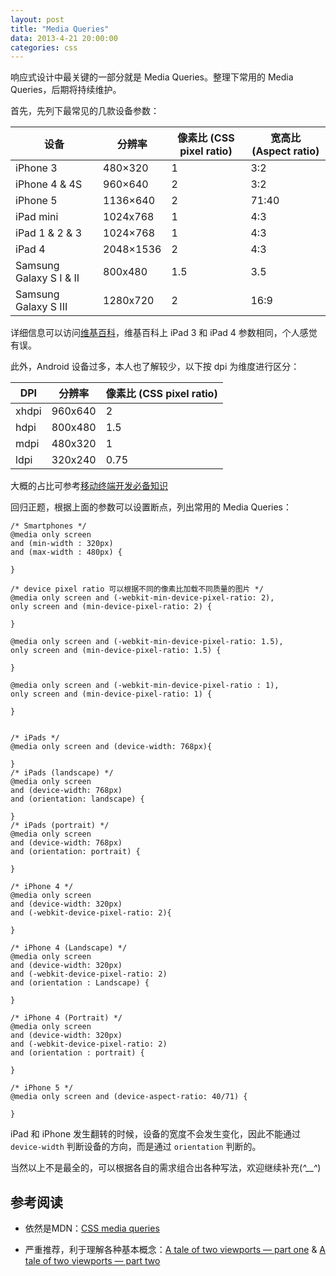 ```yaml
---
layout: post
title: "Media Queries"
data: 2013-4-21 20:00:00
categories: css
---
```


响应式设计中最关键的一部分就是 Media Queries。整理下常用的 Media Queries，后期将持续维护。

首先，先列下最常见的几款设备参数： 

<table>
	<thead>
		<tr>
			<th>设备</th>
			<th>分辨率</th>
			<th>像素比 (CSS pixel ratio)</th>
			<th>宽高比 (Aspect ratio)</th>
		</tr>
	</thead>
	<tbody>
		<tr>
			<td>iPhone 3</td>
			<td>480×320</td>
			<td>1</td>
			<td>3:2</td>
		</tr>
		<tr>
			<td>iPhone 4 & 4S</td>
			<td>960×640</td>
			<td>2</td>
			<td>3:2</td>
		</tr>
		<tr>
			<td>iPhone 5</td>
			<td>1136×640</td>
			<td>2</td>
			<td>71:40</td>
		</tr>
		<tr>
			<td>iPad mini</td>
			<td>1024x768</td>
			<td>1</td>
			<td>4:3</td>
		</tr>
		<tr>
			<td>iPad 1 & 2 & 3</td>
			<td>1024×768</td>
			<td>1</td>
			<td>4:3</td>
		</tr>
		<tr>
			<td>iPad 4</td>
			<td>2048×1536</td>
			<td>2</td>
			<td>4:3</td>
		</tr>
		<tr>
			<td>Samsung Galaxy S I & II</td>
			<td>800x480</td>
			<td>1.5</td>
			<td>3.5</td>
		</tr>
		<tr>
			<td>Samsung Galaxy S III</td>
			<td>1280x720</td>
			<td>2</td>
			<td>16:9</td>
		</tr>
	</tobdy>
</table>

详细信息可以访问[维基百科](http://en.wikipedia.org/wiki/List_of_displays_by_pixel_density)，维基百科上 iPad 3 和 iPad 4 参数相同，个人感觉有误。

此外，Android 设备过多，本人也了解较少，以下按 dpi 为维度进行区分：
<table>
	<thead>
		<tr>
			<th>DPI</th>
			<th>分辨率</th>
			<th>像素比 (CSS pixel ratio)</th>
		</tr>
	</thead>
	<tbody>
		<tr>
			<td>xhdpi</td>
			<td>960x640</td>
			<td>2</td>
		</tr>
		<tr>
			<td>hdpi</td>
			<td>800x480</td>
			<td>1.5</td>
		</tr>
		<tr>
			<td>mdpi</td>
			<td>480x320</td>
			<td>1</td>
		</tr>
		<tr>
			<td>ldpi</td>
			<td>320x240</td>
			<td>0.75</td>
		</tr>
	</tbody>
</table>

大概的占比可参考[移动终端开发必备知识](http://isux.tencent.com/%E7%A7%BB%E5%8A%A8%E7%BB%88%E7%AB%AF%E5%BC%80%E5%8F%91%E5%BF%85%E5%A4%87%E7%9F%A5%E8%AF%86.html)

回归正题，根据上面的参数可以设置断点，列出常用的 Media Queries：

```
/* Smartphones */
@media only screen
and (min-width : 320px)
and (max-width : 480px) {

}

/* device pixel ratio 可以根据不同的像素比加载不同质量的图片 */
@media only screen and (-webkit-min-device-pixel-ratio: 2), 
only screen and (min-device-pixel-ratio: 2) {

}

@media only screen and (-webkit-min-device-pixel-ratio: 1.5),
only screen and (min-device-pixel-ratio: 1.5) {

}

@media only screen and (-webkit-min-device-pixel-ratio : 1),
only screen and (min-device-pixel-ratio: 1) {

}


/* iPads */
@media only screen and (device-width: 768px){

}
/* iPads (landscape) */
@media only screen
and (device-width: 768px)
and (orientation: landscape) {

}
/* iPads (portrait) */
@media only screen
and (device-width: 768px)
and (orientation: portrait) {

}

/* iPhone 4 */
@media only screen 
and (device-width: 320px) 
and (-webkit-device-pixel-ratio: 2){

}

/* iPhone 4 (Landscape) */
@media only screen 
and (device-width: 320px) 
and (-webkit-device-pixel-ratio: 2)
and (orientation : Landscape) {

}

/* iPhone 4 (Portrait) */
@media only screen 
and (device-width: 320px) 
and (-webkit-device-pixel-ratio: 2)
and (orientation : portrait) {

}

/* iPhone 5 */
@media only screen and (device-aspect-ratio: 40/71) {

}
```

iPad 和 iPhone 发生翻转的时候，设备的宽度不会发生变化，因此不能通过 `device-width` 判断设备的方向，而是通过 `orientation` 判断的。

当然以上不是最全的，可以根据各自的需求组合出各种写法，欢迎继续补充(*^__^*)

## 参考阅读

* 依然是MDN：[CSS media queries](https://developer.mozilla.org/en-US/docs/CSS/Media_queries)

* 严重推荐，利于理解各种基本概念：[A tale of two viewports — part one](http://www.quirksmode.org/mobile/viewports.html) & [A tale of two viewports — part two](http://www.quirksmode.org/mobile/viewports2.html)

